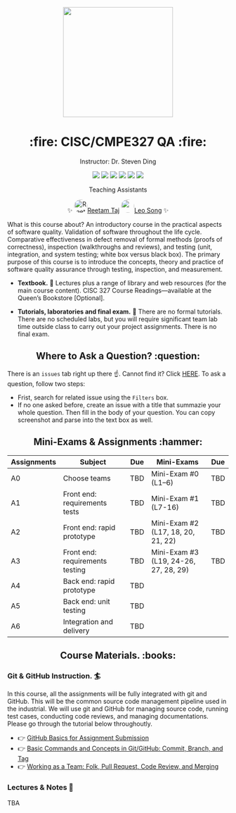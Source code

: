 <p align="center">
  <img src="https://i.pinimg.com/originals/2e/fc/4a/2efc4abf026166b36a01d64a5956284f.gif" height="250px" alt="" />
</p>

<h1 align="center"> :fire: CISC/CMPE327 QA :fire: </h1>
<p align="center">Instructor: Dr. Steven Ding</p>

<p align="center">
<img src="https://img.shields.io/badge/CISC.CMPE.327-awesome-brightgreen.svg?style=flat-square">
<img src="http://hits.dwyl.io/CISC-CMPE-327/Assignment-Instructions.svg">
<img src="https://img.shields.io/github/issues/CISC-CMPE-327/Assignment-Instructions.svg?style=flat-square">
<img src="https://img.shields.io/badge/PRs-welcome-brightgreen.svg?style=flat-square">
<img src="https://img.shields.io/badge/badges-awesome-green.svg?style=flat-square&color=brightgreen">
<img src="https://img.shields.io/github/license/Naereen/StrapDown.js.svg?style=flat-square&color=brightgreen">
</p>

<p align="center">Teaching Assistants</p>
<p align="center">
  ✨ 
  <img src="https://github.com/reetamtaj.png" height="30px" style="border-radius:50%" title="Reetam Taj"><a href="mailto:reetam.taj@queensu.ca">Reetam Taj</a>
  <img src="https://github.com/leordsong.png" height="30px" style="border-radius:50%" title=""><a href="mailto:reetam.taj@queensu.ca">Leo Song</a>
  ✨ 
</p>

What is this course about? An introductory course in the practical aspects of software quality. Validation of software throughout the life cycle. Comparative effectiveness in defect removal of formal methods (proofs of correctness), inspection (walkthroughs and reviews), and testing (unit, integration, and system testing; white box versus black box). The primary purpose of this course is to introduce the concepts, theory and practice of software quality assurance through testing, inspection, and measurement.

- **Textbook.** 📖  Lectures plus a range of library and web resources (for the main course content). CISC 327 Course Readings—available at the Queen’s Bookstore [Optional].

- **Tutorials, laboratories and final exam.** 🧯 There are no formal tutorials. There are no scheduled labs, but you will require significant team lab time outside class to carry out your project assignments. There is no final exam.


<h2 align="center"> Where to Ask a Question? :question: </h2> 
  
  
There is an `issues` tab right up there :point_up:. Cannot find it? Click <a href='https://github.com/CISC-CMPE-327/Assignment-Instructions/issues'>HERE</a>. To ask a question, follow two steps:
- Frist, search for related issue using the `Filters` box. 
- If no one asked before, create an issue with a title that summazie your whole question. Then fill in the body of your question. You can copy screenshot and parse into the text box as well. 


<h2 align="center"> Mini-Exams & Assignments :hammer: </h2> 

| Assignments | Subject                         | Due | Mini-Exams                            | Due |
|-------------|---------------------------------|-----|---------------------------------------|-----|
| A0          | Choose teams                    | TBD | Mini-Exam #0 (L1–6)                   | TBD |
| A1          | Front end: requirements tests   | TBD | Mini-Exam #1 (L7-16)                  | TBD |
| A2          | Front end: rapid prototype      | TBD | Mini-Exam #2 (L17, 18, 20, 21, 22)    | TBD |
| A3          | Front end: requirements testing | TBD | Mini-Exam #3 (L19, 24-26, 27, 28, 29) | TBD |
| A4          | Back end: rapid prototype       | TBD |                                       |     |
| A5          | Back end: unit testing          | TBD |                                       |     |
| A6          | Integration and delivery        | TBD |                                       |     |

<h2 align="center"> Course Materials. :books: </h2> 
  

### Git & GitHub Instruction. 🏄 
In this course, all the assignments will be fully integrated with git and GitHub. This will be the common source code management pipeline used in the industrial. We will use git and GitHub for managing source code, running test cases, conducting code reviews, and managing documentations. Please go through the tutorial below throughoutly. 

- 👉  [GitHub Basics for Assignment Submission](instruction_github_basic.md)
- 👉  [Basic Commands and Concepts in Git/GitHub: Commit, Branch, and Tag](BranchTagCommit.md)
- 👉  [Working as a Team: Folk, Pull Request, Code Review, and Merging](other_file.md)


### Lectures & Notes 💪

TBA
